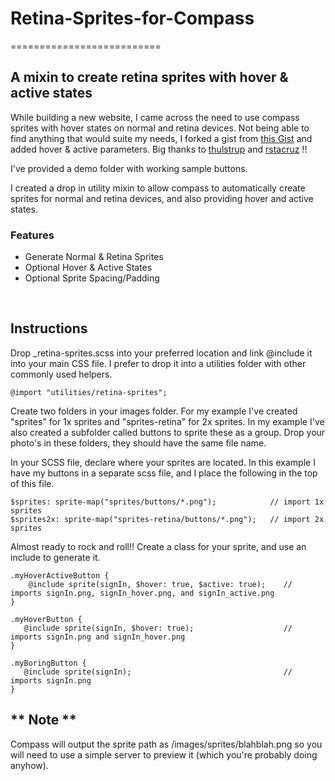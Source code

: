 # Retina-Sprites-for-Compass
==========================

## A mixin to create retina sprites with hover & active states

While building a new website, I came across the need to use compass sprites with hover states on normal and retina devices. Not being able to find anything that would suite my needs, I forked a gist from [this Gist](https://gist.github.com/2140082) and added hover & active parameters. Big thanks to [thulstrup](https://github.com/thulstrup) and  [rstacruz](https://github.com/rstacruz) !!

I've provided a demo folder with working sample buttons.

I created a drop in utility mixin to allow compass to automatically create sprites for normal and retina devices, and also providing hover and active states.

### Features

* Generate Normal & Retina Sprites
* Optional Hover & Active States
* Optional Sprite Spacing/Padding

<br>

## Instructions

Drop _retina-sprites.scss into your preferred location and link @include it into your main CSS file. I prefer to drop it into a utilities folder with other commonly used helpers.

    @import "utilities/retina-sprites";

Create two folders in your images folder. For my example I've created "sprites" for 1x sprites and "sprites-retina" for 2x sprites. In my example I've also created a subfolder called buttons to sprite these as a group. Drop your photo's in these folders, they should have the same file name.

In your SCSS file, declare where your sprites are located. In this example I have my buttons in a separate scss file, and I place the following in the top of this file.

    $sprites: sprite-map("sprites/buttons/*.png");            // import 1x sprites
    $sprites2x: sprite-map("sprites-retina/buttons/*.png");   // import 2x sprites

Almost ready to rock and roll!! Create a class for your sprite, and use an include to generate it.
 	
	.myHoverActiveButton {
		@include sprite(signIn, $hover: true, $active: true);    // imports signIn.png, signIn_hover.png, and signIn_active.png
	}

    .myHoverButton {
	   @include sprite(signIn, $hover: true);                    // imports signIn.png and signIn_hover.png
    }

    .myBoringButton {
       @include sprite(signIn);                                  // imports signIn.png
    }


## ** Note **
Compass will output the sprite path as /images/sprites/blahblah.png so you will need to use a simple server to preview it (which you're probably doing anyhow).
